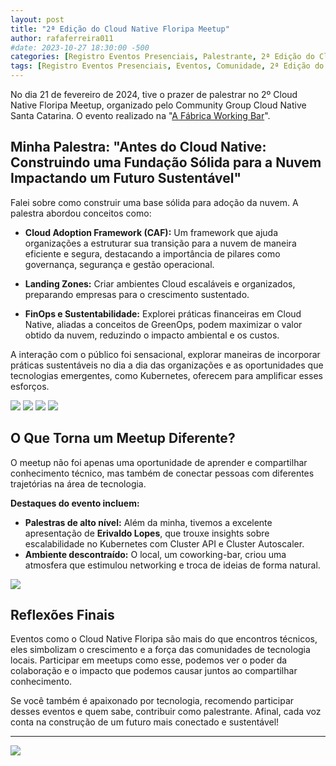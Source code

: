 ```yaml
---
layout: post
title: "2ª Edição do Cloud Native Floripa Meetup"
author: rafaferreira011
#date: 2023-10-27 18:30:00 -500
categories: [Registro Eventos Presenciais, Palestrante, 2ª Edição do Cloud Native Floripa Meetup]
tags: [Registro Eventos Presenciais, Eventos, Comunidade, 2ª Edição do Cloud Native Floripa Meetup]
---
```

 
No dia 21 de fevereiro de 2024, tive o prazer de palestrar no 2º Cloud Native Floripa Meetup, organizado pelo Community Group Cloud Native Santa Catarina. O evento realizado na "[A Fábrica Working Bar](https://www.afabricaworkingbar.com/coworking)".

## Minha Palestra: "Antes do Cloud Native: Construindo uma Fundação Sólida para a Nuvem Impactando um Futuro Sustentável"

Falei sobre como construir uma base sólida para adoção da nuvem. A palestra abordou conceitos como:

- **Cloud Adoption Framework (CAF):** Um framework que ajuda organizações a estruturar sua transição para a nuvem de maneira eficiente e segura, destacando a importância de pilares como governança, segurança e gestão operacional.
  
- **Landing Zones:** Criar ambientes Cloud escaláveis e organizados, preparando empresas para o crescimento sustentado.
  
- **FinOps e Sustentabilidade:** Explorei práticas financeiras em Cloud Native, aliadas a conceitos de GreenOps, podem maximizar o valor obtido da nuvem, reduzindo o impacto ambiental e os custos.

A interação com o público foi sensacional, explorar maneiras de incorporar práticas sustentáveis no dia a dia das organizações e as oportunidades que tecnologias emergentes, como Kubernetes, oferecem para amplificar esses esforços.

![](https://stoblobcertificados011.blob.core.windows.net/imagens-blog/posts/2cloudnative/1.jpg)
![](https://stoblobcertificados011.blob.core.windows.net/imagens-blog/posts/2cloudnative/2.jpg)
![](https://stoblobcertificados011.blob.core.windows.net/imagens-blog/posts/2cloudnative/3.jpg)
![](https://stoblobcertificados011.blob.core.windows.net/imagens-blog/posts/2cloudnative/4.jpg)


## O Que Torna um Meetup Diferente?

O meetup não foi apenas uma oportunidade de aprender e compartilhar conhecimento técnico, mas também de conectar pessoas com diferentes trajetórias na área de tecnologia.

**Destaques do evento incluem:**
- **Palestras de alto nível:** Além da minha, tivemos a excelente apresentação de **Erivaldo Lopes**, que trouxe insights sobre escalabilidade no Kubernetes com Cluster API e Cluster Autoscaler.
- **Ambiente descontraído:** O local, um coworking-bar, criou uma atmosfera que estimulou networking e troca de ideias de forma natural.

![](https://stoblobcertificados011.blob.core.windows.net/imagens-blog/posts/2cloudnative/5.jpg)

## Reflexões Finais

Eventos como o Cloud Native Floripa são mais do que encontros técnicos, eles simbolizam o crescimento e a força das comunidades de tecnologia locais. Participar em meetups como esse, podemos ver o poder da colaboração e o impacto que podemos causar juntos ao compartilhar conhecimento.

Se você também é apaixonado por tecnologia, recomendo participar desses eventos e quem sabe, contribuir como palestrante. Afinal, cada voz conta na construção de um futuro mais conectado e sustentável!

---

![](https://stoblobcertificados011.blob.core.windows.net/imagens-blog/posts/Logo2.png)
